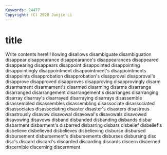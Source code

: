 ```yaml
---
Keywords: 24477
Copyright: (C) 2020 Junjie Li
---
```


# title

Write contents here!!!
llowing 
disallows 
disambiguate 
disambiguation 
disappear 
disappearance 
disappearance's 
disappearances 
disappeared 
disappearing
disappears 
disappoint 
disappointed 
disappointing 
disappointingly 
disappointment 
disappointment's 
disappointments 
disappoints 
disapprobation
disapprobation's 
disapproval 
disapproval's 
disapprove 
disapproved 
disapproves 
disapproving 
disapprovingly 
disarm 
disarmament
disarmament's 
disarmed 
disarming 
disarms 
disarrange 
disarranged 
disarrangement 
disarrangement's 
disarranges 
disarranging
disarray 
disarray's 
disarrayed 
disarraying 
disarrays 
disassemble 
disassembled 
disassembles 
disassembling 
disassociate
disassociated 
disassociates 
disassociating 
disaster 
disaster's 
disasters 
disastrous 
disastrously 
disavow 
disavowal
disavowal's 
disavowals 
disavowed 
disavowing 
disavows 
disband 
disbanded 
disbanding 
disbands 
disbar
disbarment 
disbarment's 
disbarred 
disbarring 
disbars 
disbelief 
disbelief's 
disbelieve 
disbelieved 
disbelieves
disbelieving 
disburse 
disbursed 
disbursement 
disbursement's 
disbursements 
disburses 
disbursing 
disc 
disc's
discard 
discard's 
discarded 
discarding 
discards 
discern 
discerned 
discernible 
discerning 
discernment
